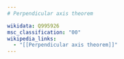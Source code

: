 ```yaml
---
# Perpendicular axis theorem

wikidata: Q995926
msc_classification: "00"
wikipedia_links:
  - "[[Perpendicular axis theorem]]"
---
```

